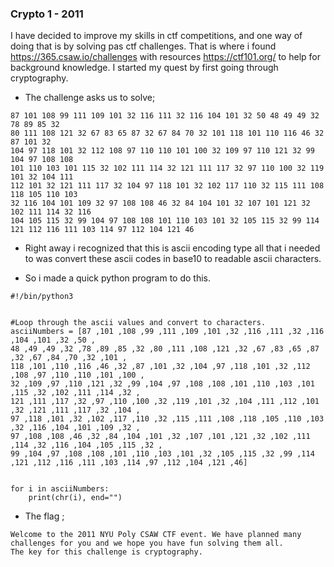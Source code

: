 ### Crypto 1 - 2011

I have decided to improve my skills in ctf competitions, and one way of doing that is by solving pas ctf challenges. That is where i found 
https://365.csaw.io/challenges with resources https://ctf101.org/ to help for background knowledge. I started my quest by first going through
cryptography.

* The challenge asks us to solve;

```
87 101 108 99 111 109 101 32 116 111 32 116 104 101 32 50 48 49 49 32 78 89 85 32 
80 111 108 121 32 67 83 65 87 32 67 84 70 32 101 118 101 110 116 46 32 87 101 32 
104 97 118 101 32 112 108 97 110 110 101 100 32 109 97 110 121 32 99 104 97 108 108 
101 110 103 101 115 32 102 111 114 32 121 111 117 32 97 110 100 32 119 101 32 104 111 
112 101 32 121 111 117 32 104 97 118 101 32 102 117 110 32 115 111 108 118 105 110 103 
32 116 104 101 109 32 97 108 108 46 32 84 104 101 32 107 101 121 32 102 111 114 32 116 
104 105 115 32 99 104 97 108 108 101 110 103 101 32 105 115 32 99 114 121 112 116 111 103 114 97 112 104 121 46
```

* Right away i recognized that this is ascii encoding type all that i needed to was convert these ascii codes in base10 to readable ascii 
characters.

* So i made a quick python program to do this.

```
#!/bin/python3

      
#Loop through the ascii values and convert to characters.
asciiNumbers = [87 ,101 ,108 ,99 ,111 ,109 ,101 ,32 ,116 ,111 ,32 ,116 ,104 ,101 ,32 ,50 ,
48 ,49 ,49 ,32 ,78 ,89 ,85 ,32 ,80 ,111 ,108 ,121 ,32 ,67 ,83 ,65 ,87 ,32 ,67 ,84 ,70 ,32 ,101 ,
118 ,101 ,110 ,116 ,46 ,32 ,87 ,101 ,32 ,104 ,97 ,118 ,101 ,32 ,112 ,108 ,97 ,110 ,110 ,101 ,100 ,
32 ,109 ,97 ,110 ,121 ,32 ,99 ,104 ,97 ,108 ,108 ,101 ,110 ,103 ,101 ,115 ,32 ,102 ,111 ,114 ,32 ,
121 ,111 ,117 ,32 ,97 ,110 ,100 ,32 ,119 ,101 ,32 ,104 ,111 ,112 ,101 ,32 ,121 ,111 ,117 ,32 ,104 ,
97 ,118 ,101 ,32 ,102 ,117 ,110 ,32 ,115 ,111 ,108 ,118 ,105 ,110 ,103 ,32 ,116 ,104 ,101 ,109 ,32 ,
97 ,108 ,108 ,46 ,32 ,84 ,104 ,101 ,32 ,107 ,101 ,121 ,32 ,102 ,111 ,114 ,32 ,116 ,104 ,105 ,115 ,32 ,
99 ,104 ,97 ,108 ,108 ,101 ,110 ,103 ,101 ,32 ,105 ,115 ,32 ,99 ,114 ,121 ,112 ,116 ,111 ,103 ,114 ,97 ,112 ,104 ,121 ,46]


for i in asciiNumbers:
    print(chr(i), end="")

```

* The flag ;

```
Welcome to the 2011 NYU Poly CSAW CTF event. We have planned many challenges for you and we hope you have fun solving them all. 
The key for this challenge is cryptography.
```


